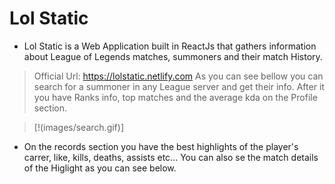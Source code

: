 
# Lol Static
- Lol Static is a Web Application built in ReactJs that gathers information about League of Legends matches, summoners and their match History.

> Official Url: https://lolstatic.netlify.com
As you can see bellow you can search for a summoner in any League server and get their info. After it you have Ranks info, top matches and the average kda on the Profile section.


> [!(images/search.gif)]




- On the records section you have the best highlights of the player's carrer, like, kills, deaths, assists etc...
 You can also se the match details of the Higlight as you can see below.
<!-- [!(images/records.gif)]-->


